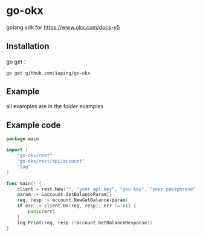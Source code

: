 # go-okx
golang sdk for https://www.okx.com/docs-v5

## Installation

go get：
```shell
go get github.com/iaping/go-okx
```

## Example
all examples are in the folder examples

## Example code
```go
package main

import (
    "go-okx/rest"
    "go-okx/rest/api/account"
    "log"
)

func main() {
    client = rest.New("", "your api key", "you key", "your passphrase", false, nil)
    param := &account.GetBalanceParam{}
    req, resp := account.NewGetBalance(param)
    if err := client.Do(req, resp); err != nil {
        panic(err)
    }
    log.Print(req, resp.(*account.GetBalanceResponse))
}
```
